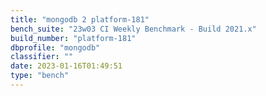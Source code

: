 ```yaml
---
title: "mongodb 2 platform-181"
bench_suite: "23w03 CI Weekly Benchmark - Build 2021.x"
build_number: "platform-181"
dbprofile: "mongodb"
classifier: ""
date: 2023-01-16T01:49:51
type: "bench"
---
```

